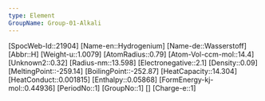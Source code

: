 ```yaml
---
type: Element
GroupName: Group-01-Alkali
---
```

[SpocWeb-Id::21904]
[Name-en::Hydrogenium]
[Name-de::Wasserstoff]
[Abbr::H]
[Weight-u::1.0079]
[AtomRadius::0.79]
[Atom-Vol-ccm-mol::14.4]
[Unknown2::0.32]
[Radius-nm::13.598]
[Electronegative::2.1]
[Density::0.09]
[MeltingPoint::-259.14]
[BoilingPoint::-252.87]
[HeatCapacity::14.304]
[HeatConduct::0.001815]
[Enthalpy::0.05868]
[FormEnergy-kj-mol::0.44936]
[PeriodNo::1]
[GroupNo::1]
[]
[Charge-e::1]

